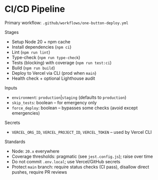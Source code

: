 # CI/CD Pipeline

Primary workflow: `.github/workflows/one-button-deploy.yml`

Stages
- Setup Node 20 + npm cache
- Install dependencies (`npm ci`)
- Lint (`npm run lint`)
- Type-check (`npm run type-check`)
- Tests (blocking) with coverage (`npm run test:ci`)
- Build (`npm run build`)
- Deploy to Vercel via CLI (prod when `main`)
- Health check + optional Lighthouse audit

Inputs
- `environment`: `production`|`staging` (defaults to `production`)
- `skip_tests`: boolean – for emergency only
- `force_deploy`: boolean – bypasses some checks (avoid except emergencies)

Secrets
- `VERCEL_ORG_ID`, `VERCEL_PROJECT_ID`, `VERCEL_TOKEN` – used by Vercel CLI

Standards
- Node: `20.x` everywhere
- Coverage thresholds: pragmatic (see `jest.config.js`); raise over time
- Do not commit `.env.local`; use Vercel/GitHub secrets
 - Protect `main` branch: require status checks (CI pass), disallow direct pushes, require PR reviews
